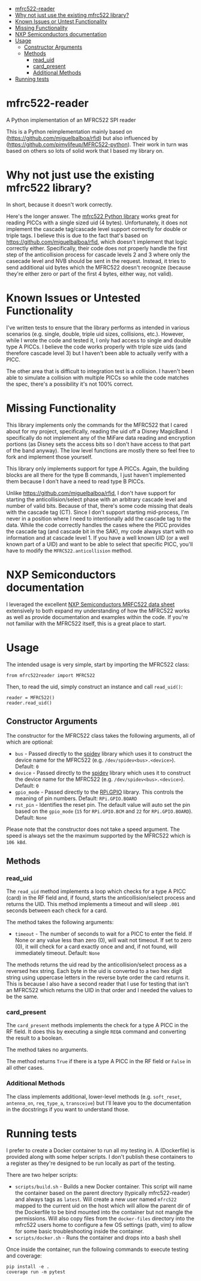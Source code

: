 <!-- MDTOC maxdepth:6 firsth1:1 numbering:0 flatten:0 bullets:1 updateOnSave:1 -->

- [mfrc522-reader](#mfrc522-reader)   
- [Why not just use the existing mfrc522 library?](#why-not-just-use-the-existing-mfrc522-library)   
- [Known Issues or Untest Functionality](#known-issues-or-untest-functionality)   
- [Missing Functionality](#missing-functionality)   
- [NXP Semiconductors documentation](#nxp-semiconductors-documentation)   
- [Usage](#usage)   
   - [Constructor Arguments](#constructor-arguments)   
   - [Methods](#methods)   
      - [read_uid](#read_uid)   
      - [card_present](#card_present)   
      - [Additional Methods](#additional-methods)   
- [Running tests](#running-tests)   

<!-- /MDTOC -->
# mfrc522-reader

A Python implementation of an MFRC522 SPI reader

This is a Python reimplementation mainly based on (https://github.com/miguelbalboa/rfid) but also influenced by (https://github.com/pimylifeup/MFRC522-python). Their work in turn was based on others so lots of solid work that I based my library on.

# Why not just use the existing mfrc522 library?
In short, because it doesn't work correctly.

Here's the longer answer. The [mfrc522 Python library](https://github.com/pimylifeup/MFRC522-python) works great for reading PICCs with a single sized uid (4 bytes). Unfortunately, it does not implement the cascade tag/cascade level support correctly for double or triple tags. I believe this is due to the fact that's based on https://github.com/miguelbalboa/rfid, which doesn't implement that logic correctly either. Specifically, their code does not properly handle the first step of the anticollision process for cascade levels 2 and 3 where only the casecade level and NVB should be sent in the request. Instead, it tries to send additional uid bytes which the MFRC522 doesn't recognize (because they're either zero or part of the first 4 bytes, either way, not valid).

# Known Issues or Untested Functionality
I've written tests to ensure that the library performs as intended in various scenarios (e.g. single, double, triple uid sizes, collisions, etc.). However, while I wrote the code and tested it, I only had access to single and double type A PICCs. I believe the code works properly with triple size uids (and therefore cascade level 3) but I haven't been able to actually verify with a PICC.

The other area that is difficult to integration test is a collision. I haven't been able to simulate a collision with multiple PICCs so while the code matches the spec, there's a possibility it's not 100% correct.

# Missing Functionality

This library implements only the commands for the MFRC522 that I cared about for my project, specifically, reading the uid off a Disney MagicBand. I specifically do not implement any of the MiFare data reading and encryption portions (as Disney sets the access bits so I don't have access to that part of the band anyway). The low level functions are mostly there so feel free to fork and implement those yourself.

This library only implements support for type A PICCs. Again, the building blocks are all there for the type B commands, I just haven't implemented them because I don't have a need to read type B PICCs.

Unlike https://github.com/miguelbalboa/rfid, I don't have support for starting the anticollision/select phase with an arbitrary cascade level and number of valid bits. Because of that, there's some code missing that deals with the cascade tag (CT). Since I don't support starting mid-process, I'm never in a position where I need to intentionally add the cascade tag to the data. While the code correctly handles the cases where the PICC provides the cascade tag (and cascade bit in the SAK), my code always start with no information and at cascade level 1. If you have a well known UID (or a well known part of a UID) and want to be able to select that specific PICC, you'll have to modify the `MFRC522.anticollision` method.

# NXP Semiconductors documentation

I leveraged the excellent [NXP Semiconductors MRFC522 data sheet](https://www.nxp.com/docs/en/data-sheet/MFRC522.pdf) extensively to both expand my understanding of how the MFRC522 works as well as provide documentation and examples within the code. If you're not familiar with the MFRC522 itself, this is a great place to start.

# Usage

The intended usage is very simple, start by importing the MFRC522 class:
```
from mfrc522reader import MFRC522
```

Then, to read the uid, simply construct an instance and call `read_uid()`:
```
reader = MFRC522()
reader.read_uid()
```

## Constructor Arguments

The constructor for the MFRC522 class takes the following arguments, all of which are optional:
* `bus` - Passed directly to the [spidev](https://pypi.org/project/spidev/) library which uses it to construct the device name for the MFRC522 (e.g. `/dev/spidev<bus>.<device>`). Default: `0`
* `device` - Passed directly to the [spidev](https://pypi.org/project/spidev/) library which uses it to construct the device name for the MFRC522 (e.g. `/dev/spidev<bus>.<device>`). Default: `0`
* `gpio_mode` - Passed directly to the [RPi.GPIO](https://pypi.org/project/RPi.GPIO/) library. This controls the meaning of pin numbers. Default: `RPi.GPIO.BOARD`
* `rst_pin` - Identifies the reset pin. The default value will auto set the pin based on the `gpio_mode` (`15` for `RPi.GPIO.BCM` and `22` for `RPi.GPIO.BOARD`). Default: `None`

Please note that the constructor does not take a speed argument. The speed is always set the the maximum supported by the MFRC522 which is `106 kBd`.

## Methods

### read_uid

The `read_uid` method implements a loop which checks for a type A PICC (card) in the RF field and, if found, starts the anticollision/select process and returns the UID. This method implements a timeout and will sleep `.001` seconds between each check for a card.

The method takes the following arguments:
* `timeout` - The number of seconds to wait for a PICC to enter the field. If None or any value less than zero (0), will wait not timeout. If set to zero (0), it will check for a card exactly once and and, if not found, will immediately timeout. Default: `None`

The methods returns the uid read by the anticollision/select process as a reversed hex string. Each byte in the uid is converted to a two hex digit string using uppercase letters in the reverse byte order the card returns it. This is because I also have a second reader that I use for testing that isn't an MFRC522 which returns the UID in that order and I needed the values to be the same.

### card_present

The `card_present` methods implements the check for a type A PICC in the RF field. It does this by executing a single `REQA` command and converting the result to a boolean.

The method takes no arguments.

The method returns `True` if there is a type A PICC in the RF field or `False` in all other cases.

### Additional Methods

The class implements additional, lower-level methods (e.g. `soft_reset`, `antenna_on`, `req_type_a`, `transceive`) but I'll leave you to the documentation in the docstrings if you want to understand those.

# Running tests

I prefer to create a Docker container to run all my testing in. A (Dockerfile) is provided along with some helper scripts. I don't publish these containers to a register as they're designed to be run locally as part of the testing.

There are two helper scripts:
* `scripts/build.sh` - Builds a new Docker container. This script will name the container based on the parent directory (typically mfrc522-reader) and always tags as `latest`. Will create a new user named `mfrc522` mapped to the current uid on the host which will allow the parent dir of the Dockerfile to be bind mounted into the container but not mangle the permissions. Will also copy files from the `docker-files` directory into the mfrc522 users home to configure a few OS settings (path, vim) to allow for some basic troubleshooting inside the container.
* `scripts/docker.sh` - Runs the container and drops into a bash shell

Once inside the container, run the following commands to execute testing and coverage:
```
pip install -e .
coverage run -m pytest
```
